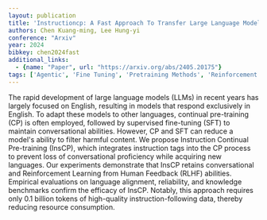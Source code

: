 ```yaml
---
layout: publication
title: 'Instructioncp: A Fast Approach To Transfer Large Language Models Into Target Language'
authors: Chen Kuang-ming, Lee Hung-yi
conference: "Arxiv"
year: 2024
bibkey: chen2024fast
additional_links:
  - {name: "Paper", url: "https://arxiv.org/abs/2405.20175"}
tags: ['Agentic', 'Fine Tuning', 'Pretraining Methods', 'Reinforcement Learning', 'Tools', 'Training Techniques']
---
```

The rapid development of large language models (LLMs) in recent years has
largely focused on English, resulting in models that respond exclusively in
English. To adapt these models to other languages, continual pre-training (CP)
is often employed, followed by supervised fine-tuning (SFT) to maintain
conversational abilities. However, CP and SFT can reduce a model's ability to
filter harmful content. We propose Instruction Continual Pre-training (InsCP),
which integrates instruction tags into the CP process to prevent loss of
conversational proficiency while acquiring new languages. Our experiments
demonstrate that InsCP retains conversational and Reinforcement Learning from
Human Feedback (RLHF) abilities. Empirical evaluations on language alignment,
reliability, and knowledge benchmarks confirm the efficacy of InsCP. Notably,
this approach requires only 0.1 billion tokens of high-quality
instruction-following data, thereby reducing resource consumption.

